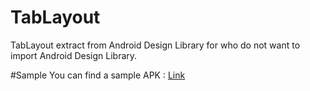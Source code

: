 # TabLayout
TabLayout extract from Android Design Library for who do not want to import Android Design Library.


#Sample
You can find a sample APK : [Link](https://github.com/xiangtailiang/TabLayout/releases)
